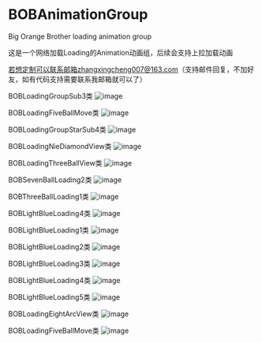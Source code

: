 # BOBAnimationGroup
Big Orange Brother loading animation group

这是一个网络加载Loading的Animation动画组，后续会支持上拉加载动画 

若想定制可以联系邮箱zhangxingcheng007@163.com（支持邮件回复，不加好友，如有代码支持需要联系我邮箱就可以了）

BOBLoadingGroupSub3类
![image](https://raw.githubusercontent.com/Tuzki007/BOBAnimationGroup/master/BOBAnimationGroup/BOBLoadingGroupSub3GIF.gif)

BOBLoadingFiveBallMove类
![image](https://raw.githubusercontent.com/Tuzki007/BOBAnimationGroup/master/BOBAnimationGroup/BOBLoadingFiveBallMoveGIF.gif)

BOBLoadingGroupStarSub4类
![image](https://raw.githubusercontent.com/Tuzki007/BOBAnimationGroup/master/BOBAnimationGroup/BOBLoadingGroupStarSub4GIF.gif)

BOBLoadingNieDiamondView类
![image](https://raw.githubusercontent.com/Tuzki007/BOBAnimationGroup/master/BOBAnimationGroup/BOBLoadingNieDiamondViewGif.gif)

BOBLoadingThreeBallView类
![image](https://raw.githubusercontent.com/Tuzki007/BOBAnimationGroup/master/BOBAnimationGroup/BOBLoadingThreeBallViewGIF.gif)

BOBSevenBallLoading2类
![image](https://raw.githubusercontent.com/Tuzki007/BOBAnimationGroup/master/BOBAnimationGroup/BOBSevenBallLoading2GIF.gif)

BOBThreeBallLoading1类
![image](https://raw.githubusercontent.com/Tuzki007/BOBAnimationGroup/master/BOBAnimationGroup/BOBThreeBallLoading1GIF.gif)

BOBLightBlueLoading4类
![image](https://raw.githubusercontent.com/Tuzki007/BOBAnimationGroup/master/BOBAnimationGroup/BOBLightBlueLoading4GIF.gif)

BOBLightBlueLoading1类
![image](https://raw.githubusercontent.com/Tuzki007/BOBAnimationGroup/master/BOBAnimationGroup/BOBLightBlueLoading1GIF.gif)

BOBLightBlueLoading2类
![image](https://raw.githubusercontent.com/Tuzki007/BOBAnimationGroup/master/BOBAnimationGroup/BOBLightBlueLoading2GIF.gif)

BOBLightBlueLoading3类
![image](https://raw.githubusercontent.com/Tuzki007/BOBAnimationGroup/master/BOBAnimationGroup/BOBLightBlueLoading3GIF.gif)

BOBLightBlueLoading4类
![image](https://raw.githubusercontent.com/Tuzki007/BOBAnimationGroup/master/BOBAnimationGroup/BOBLightBlueLoading4GIF.gif)

BOBLightBlueLoading5类
![image](https://raw.githubusercontent.com/Tuzki007/BOBAnimationGroup/master/BOBAnimationGroup/BOBLightBlueLoading5GIF.gif)

BOBLoadingEightArcView类
![image](https://raw.githubusercontent.com/Tuzki007/BOBAnimationGroup/master/BOBAnimationGroup/BOBLoadingEightArcViewGIF.gif)

BOBLoadingFiveBallMove类
![image](https://raw.githubusercontent.com/Tuzki007/BOBAnimationGroup/master/BOBAnimationGroup/BOBLoadingFiveBallMoveGIF.gif)





